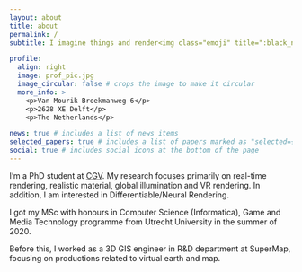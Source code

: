 ```yaml
---
layout: about
title: about
permalink: /
subtitle: I imagine things and render<img class="emoji" title=":black_nib:" alt=":black_nib:" src="https://github.githubassets.com/images/icons/emoji/unicode/2712.png" height="20" width="20">. I listen to music while running<img class="emoji" title=":running:" alt=":running:" src="https://github.githubassets.com/images/icons/emoji/unicode/1f3c3.png" height="20" width="20">. 

profile:
  align: right
  image: prof_pic.jpg
  image_circular: false # crops the image to make it circular
  more_info: >
    <p>Van Mourik Broekmanweg 6</p>
    <p>2628 XE Delft</p>
    <p>The Netherlands</p>

news: true # includes a list of news items
selected_papers: true # includes a list of papers marked as "selected={true}"
social: true # includes social icons at the bottom of the page
---
```


I’m a PhD student at [CGV](https://graphics.tudelft.nl/). My research focuses primarily on real-time rendering, realistic material, global illumination and VR rendering. In addition, I am interested in Differentiable/Neural Rendering.

I got my MSc with honours in Computer Science (Informatica), Game and Media Technology programme from Utrecht University in the summer of 2020.

Before this, I worked as a 3D GIS engineer in R&D department at SuperMap, focusing on productions related to virtual earth and map.

